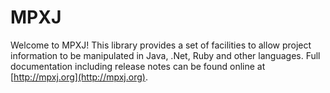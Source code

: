 # MPXJ

Welcome to MPXJ! This library provides a set of facilities to allow project information to be manipulated in Java, .Net, Ruby and other languages. 
Full documentation including release notes can be found online at [http://mpxj.org](http://mpxj.org). 

